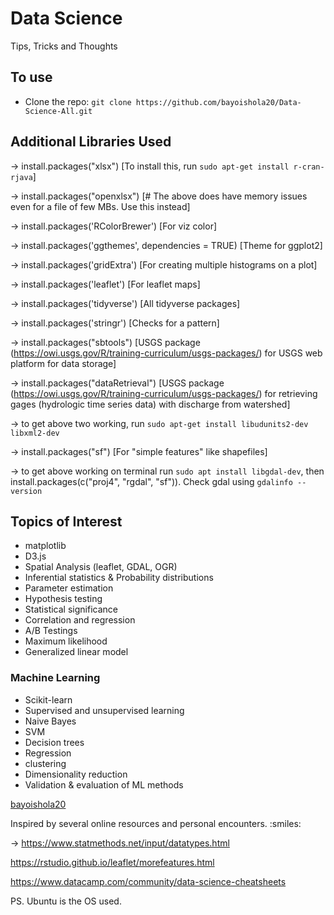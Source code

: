 # Data Science

Tips, Tricks and Thoughts

## To use

* Clone the repo: `git clone https://github.com/bayoishola20/Data-Science-All.git`

## Additional Libraries Used

&rightarrow; install.packages("xlsx") [To install this, run `sudo apt-get install r-cran-rjava`]

&rightarrow; install.packages("openxlsx") [# The above does have memory issues even for a file of few MBs. Use this instead]

&rightarrow; install.packages('RColorBrewer') [For viz color]

&rightarrow; install.packages('ggthemes', dependencies = TRUE) [Theme for ggplot2]

&rightarrow; install.packages('gridExtra') [For creating multiple histograms on a plot]

&rightarrow; install.packages('leaflet') [For leaflet maps]

&rightarrow; install.packages('tidyverse') [All tidyverse packages]

&rightarrow; install.packages('stringr') [Checks for a pattern]

&rightarrow; install.packages("sbtools") [USGS package (https://owi.usgs.gov/R/training-curriculum/usgs-packages/) for USGS web platform for data storage]

&rightarrow; install.packages("dataRetrieval") [USGS package (https://owi.usgs.gov/R/training-curriculum/usgs-packages/) for retrieving gages (hydrologic time series data) with discharge from watershed]

&rarr; to get above two working, run `sudo apt-get install libudunits2-dev libxml2-dev`

&rightarrow; install.packages("sf") [For "simple features" like shapefiles]

&rightarrow; to get above working on terminal run `sudo apt install libgdal-dev`, then install.packages(c("proj4", "rgdal", "sf")). Check gdal using `gdalinfo --version`



## Topics of Interest

* matplotlib
* D3.js
* Spatial Analysis (leaflet, GDAL, OGR)
* Inferential statistics & Probability distributions
* Parameter estimation
* Hypothesis testing
* Statistical significance
* Correlation and regression
* A/B Testings
* Maximum likelihood
* Generalized linear model

### Machine Learning

* Scikit-learn
* Supervised and unsupervised learning
* Naive Bayes
* SVM
* Decision trees
* Regression
* clustering
* Dimensionality reduction
* Validation & evaluation of ML methods

[bayoishola20](https://github.com/bayoishola20/)

Inspired by several online resources and personal encounters. :smiles:

&rightarrow; https://www.statmethods.net/input/datatypes.html

https://rstudio.github.io/leaflet/morefeatures.html

https://www.datacamp.com/community/data-science-cheatsheets

PS. Ubuntu is the OS used.